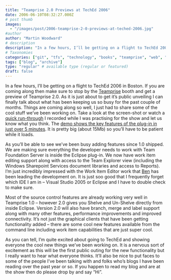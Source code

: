 ```yaml
---
title: "Teamprise 2.0 Previews at TechEd 2006"
date: 2006-06-10T08:32:27.000Z
# post thumb
images:
  - "/images/post/2006-teamprise-2-0-previews-at-teched-2006.jpg"
#author
author: "Martin Woodward"
# description
description: "In a few hours, I’ll be getting on a flight to TechEd 2006 in Boston."
# Taxonomies
categories: ["git", "tfs", "technology", "books", "teamprise", "web", "programming"]
tags: ["blog", "archive"]
type: "regular" # available type (regular or featured)
draft: false
---
```

[](http://www.woodwardweb.com/blog/teamprise2.png)[](http://www.woodwardweb.com/blog/teamprise2.png)In a few hours, I’ll be getting on a flight to TechEd 2006 in Boston.  If you are coming along then make sure to stop by the [Teamprise](http://www.teamprise.com/) booth and get a preview of Teamprise 2.0.  As it is just about to get it’s public unveiling I can finally talk about what has been keeping us so busy for the past couple of months.  Things are coming along so well, I just had to share some of the cool stuff we’ve been working on.  Take a look at the screen-shot or watch a [quick run-through](http://www.woodwardweb.com/teamprise/QuickTeampriseTour.html) I recorded while I was practising for the show and let us know what you think.  The [demo shows the key features of the plug-in in just over 5 minutes](http://www.woodwardweb.com/teamprise/QuickTeampriseTour.html).  It is pretty big (about 15Mb) so you’ll have to be patient while it loads.

As you’ll be able to see we’ve been busy adding features since 1.0 shipped.  We are making sure everything the developer needs to work with Team Foundation Server is inside the Eclipse plug-in.  We now have work item editing support along with access to the Team Explorer view (including the Windows Sharepoint Services document libraries and access to Reports).  I’m just incredibly impressed with the Work Item Editor work that [Ben](http://www.benpryor.com/blog/) has been leading the development on.  It is just soo good that I frequently forget which IDE I am in – Visual Studio 2005 or Eclipse and I have to double check to make sure.

Most of the source control features are already working very well in Teamprise 1.0 – however 2.0 gives you Shelve and Un-Shelve directly from inside Eclipse.  Version 2.0 will also have branch, merge and label support along with many other features, performance improvements and improved connectivity.  It’s not just the graphical clients that have been getting functionality added – there are some cool new features available from the command line including work item capabilities that are just super cool.

As you can tell, I’m quite excited about going to TechEd and showing everyone the cool new things we’ve been working on.  It is a nervous sort of excitement as this will be the first public outing for the new functionality but I really want to hear what everyone thinks.  It’ll also be nice to put faces to some of the people I’ve been talking with and folks who’s blogs I have been reading over the past year or so.  If you happen to read my blog and are at the show then do please drop by and say “Hi”.